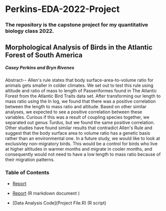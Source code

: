 # Perkins-EDA-2022-Project

### The repository is the capstone project for my quantitative biology class 2022.

## Morphological Analysis of Birds in the Atlantic Forest of South America

##### Casey Perkins and Bryn Rivenes

Abstract-- Allen's rule states that body surface-area-to-volume ratio for animals gets smaller in colder climates. We set out to test this rule using altitude and ratio of mass to length of Passeriformes found in The Atlantic Forest from the Atlantic Bird Traits data set. After transforming our length to mass ratio using the ln log, we found that there was a positive correlation between the length to mass ratio and altitude. Based on other similar analyses, we expected to see a positive correlation between these variables. Curious if this was a result of coupling species together, we separated out genus *Turdus*, but we found the same positive correlation. Other studies have found similar results that contradict Allen's Rule and suggest that the body surface area to volume ratio has a genetic basis rather than an environmental one. In a future study, we would like to look at exclusivley non-migratory birds. This would be a control for birds who live at higher altitudes in warmer months and migrate in cooler months, and consequently would not need to have a low length to mass ratio because of their migration patterns.

### Table of Contents

-   [Report](Report.md)

-   [Report](Report.Rmd) (R markdown document )

-   [Data Analysis Code](Project File.R) (R script)
